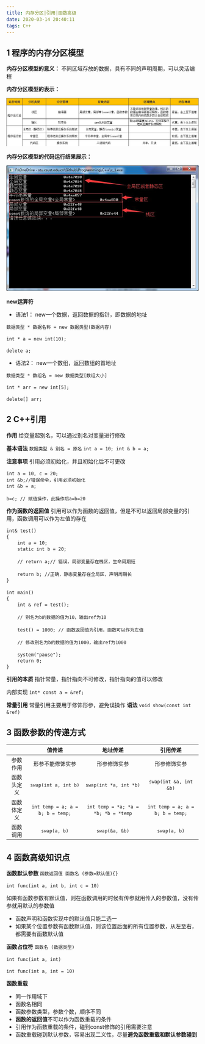 ```yaml
---
title: 内存分区|引用|函数高级
date: 2020-03-14 20:40:11
tags: C++
---
```


## 1 程序的内存分区模型

**内存分区模型的意义：** 不同区域存放的数据，具有不同的声明周期，可以灵活编程

**内存分区模型的表示：**

![内存分区](Cplusplus001/cpp_2.jpg)

**内存分区模型的代码运行结果展示：**

![内存分区](Cplusplus001/cpp_1.jpg)

**new运算符**
* 语法1： new一个数据，返回数据的指针，即数据的地址

`数据类型 * 数据名称 = new 数据类型(数据内容)`

`int * a = new int(10);`

`delete a;`

* 语法2： new一个数组，返回数组的首地址

`数据类型 * 数组名 = new 数据类型[数组大小]`

`int * arr = new int[5];`

`delete[] arr;`

## 2 C++引用

**作用**  给变量起别名，可以通过别名对变量进行修改

**基本语法**  `数据类型 & 别名 = 原名`
`int a = 10; int & b = a;`

**注意事项**  引用必须初始化，并且初始化后不可更改

```
int a = 10, c = 20;
int &b;//错误命令，引用必须初始化
int &b = a;

b=c; // 赋值操作，此操作后a=b=20
```

**作为函数的返回值**  引用可以作为函数的返回值，但是不可以返回局部变量的引用，函数调用可以作为左值的存在

```
int& test()
{
    int a = 10;
    static int b = 20;

    // return a;// 错误，局部变量存在栈区，生命周期短

    return b; //正确，静态变量存在全局区，声明周期长
}

int main()
{
    int & ref = test();

    // 别名为b的数据的值为10，输出ref为10

    test() = 1000; // 函数返回值为引用，函数可以作为左值

    // 修改别名为b的数据的值为1000，输出ref为1000

    system("pause");
    return 0;
}
```

**引用的本质**  指针常量，指针指向不可修改，指针指向的值可以修改

内部实现 `int* const a = &ref;`

**常量引用**  常量引用主要用于修饰形参，避免误操作 **语法** `void show(const int &ref)`

## 3 函数参数的传递方式

|   | 值传递 | 地址传递 | 引用传递 |
|:--:|:--:|:--:|:--:|
| 参数作用 | 形参不能修饰实参 | 形参修饰实参 | 形参修饰实参 |
| 函数头定义 | `swap(int a, int b)` | `swap(int *a, int *b)` | `swap(int &a, int &b)` |
| 函数体定义 | `int temp = a; a = b; b = temp;` | `int temp = *a; *a = *b; *b = *temp` | `int temp = a; a = b; b = temp;` |
| 函数调用 | `swap(a, b)` | `swap(&a, &b)` | `swap(a, b)` |

## 4 函数高级知识点

**函数默认参数** `函数返回值 函数名 (参数=默认值){}`

`int func(int a, int b, int c = 10)`

如果有函数参数有默认值，则在函数调用的时候有传参就用传入的参数值，没有传参就用默认的参数值

* 函数声明和函数实现中的默认值只能二选一
* 如果某个位置参数有函数默认值，则该位置后面的所有位置参数，从左至右，都需要有函数默认值

**函数占位符**  `函数名 (数据类型)`

`int func(int a, int)`

`int func(int a, int = 10)`

**函数重载** 

* 同一作用域下
* 函数名相同
* 函数参数类型，参数个数，顺序不同
* **函数的返回值**不可以作为函数重载的条件
* 引用作为函数重载的条件，碰到const修饰的引用需要注意
* 函数重载碰到默认参数，容易出现二义性，尽量**避免函数重载和默认参数碰到**